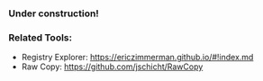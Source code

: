 ### Under construction!
### Related Tools:
- Registry Explorer: https://ericzimmerman.github.io/#!index.md
- Raw Copy: https://github.com/jschicht/RawCopy
